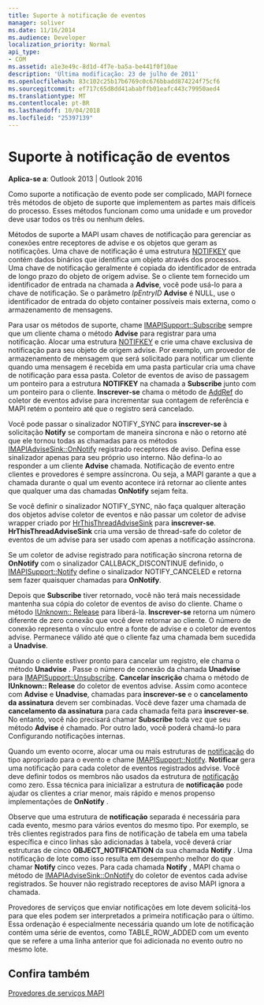 ```yaml
---
title: Suporte à notificação de eventos
manager: soliver
ms.date: 11/16/2014
ms.audience: Developer
localization_priority: Normal
api_type:
- COM
ms.assetid: a1e3e49c-8d1d-4f7e-ba5a-be441f0f10ae
description: 'Última modificação: 23 de julho de 2011'
ms.openlocfilehash: 83c102c25b17b6769c0c676bbadd874224f75cf6
ms.sourcegitcommit: ef717c65d8dd41ababffb01eafc443c79950aed4
ms.translationtype: MT
ms.contentlocale: pt-BR
ms.lasthandoff: 10/04/2018
ms.locfileid: "25397139"
---
```

# <a name="supporting-event-notification"></a>Suporte à notificação de eventos

  
  
**Aplica-se a**: Outlook 2013 | Outlook 2016 
  
Como suporte a notificação de evento pode ser complicado, MAPI fornece três métodos de objeto de suporte que implementem as partes mais difíceis do processo. Esses métodos funcionam como uma unidade e um provedor deve usar todos os três ou nenhum deles.
  
Métodos de suporte a MAPI usam chaves de notificação para gerenciar as conexões entre receptores de advise e os objetos que geram as notificações. Uma chave de notificação é uma estrutura [NOTIFKEY](notifkey.md) que contém dados binários que identifica um objeto através dos processos. Uma chave de notificação geralmente é copiada do identificador de entrada de longo prazo do objeto de origem advise. Se o cliente tem fornecido um identificador de entrada na chamada a **Advise**, você pode usá-lo para a chave de notificação. Se o parâmetro _lpEntryID_ **Advise** é NULL, use o identificador de entrada do objeto container possíveis mais externa, como o armazenamento de mensagens. 
  
Para usar os métodos de suporte, chame [IMAPISupport::Subscribe](imapisupport-subscribe.md) sempre que um cliente chama o método **Advise** para registrar para uma notificação. Alocar uma estrutura [NOTIFKEY](notifkey.md) e crie uma chave exclusiva de notificação para seu objeto de origem advise. Por exemplo, um provedor de armazenamento de mensagem que será solicitado para notificar um cliente quando uma mensagem é recebida em uma pasta particular cria uma chave de notificação para essa pasta. Coletor de eventos de aviso de passagem um ponteiro para a estrutura **NOTIFKEY** na chamada a **Subscribe** junto com um ponteiro para o cliente. **Inscrever-se** chama o método de [AddRef](https://msdn.microsoft.com/library/b4316efd-73d4-4995-b898-8025a316ba63%28Office.15%29.aspx) do coletor de eventos advise para incrementar sua contagem de referência e MAPI retém o ponteiro até que o registro será cancelado. 
  
Você pode passar o sinalizador NOTIFY_SYNC para **inscrever-se** à solicitação **Notify** se comportam de maneira síncrona e não o retorno até que ele tornou todas as chamadas para os métodos [IMAPIAdviseSink::OnNotify](imapiadvisesink-onnotify.md) registrado receptores de aviso. Defina esse sinalizador apenas para seu próprio uso interno. Não defina-lo ao responder a um cliente **Advise** chamada. Notificação de evento entre clientes e provedores é sempre assíncrona. Ou seja, a MAPI garante a que a chamada durante o qual um evento acontece irá retornar ao cliente antes que qualquer uma das chamadas **OnNotify** sejam feita. 
  
Se você definir o sinalizador NOTIFY_SYNC, não faça qualquer alteração dos objetos advise coletor de eventos e não passar um coletor de advise wrapper criado por [HrThisThreadAdviseSink](hrthisthreadadvisesink.md) para **inscrever-se**. **HrThisThreadAdviseSink** cria uma versão de thread-safe do coletor de eventos de um advise para ser usado com apenas a notificação assíncrona. 
  
Se um coletor de advise registrado para notificação síncrona retorna de **OnNotify** com o sinalizador CALLBACK_DISCONTINUE definido, o [IMAPISupport::Notify](imapisupport-notify.md) define o sinalizador NOTIFY_CANCELED e retorna sem fazer quaisquer chamadas para **OnNotify**. 
  
Depois que **Subscribe** tiver retornado, você não terá mais necessidade mantenha sua cópia do coletor de eventos de aviso do cliente. Chame o método [IUnknown:: Release](https://msdn.microsoft.com/library/4b494c6f-f0ee-4c35-ae45-ed956f40dc7a%28Office.15%29.aspx) para liberá-la. **Inscrever-se** retorna um número diferente de zero conexão que você deve retornar ao cliente. O número de conexão representa o vínculo entre a fonte de advise e o coletor de eventos advise. Permanece válido até que o cliente faz uma chamada bem sucedida a **Unadvise**. 
  
Quando o cliente estiver pronto para cancelar um registro, ele chama o método **Unadvise** . Passe o número de conexão da chamada **Unadvise** para [IMAPISupport::Unsubscribe](imapisupport-unsubscribe.md). **Cancelar inscrição** chama o método de **IUnknown:: Release** do coletor de eventos advise. Assim como acontece com **Advise** e **Unadvise**, chamadas para **inscrever-se** e o **cancelamento da assinatura** devem ser combinadas. Você deve fazer uma chamada de **cancelamento da assinatura** para cada chamada feita para **inscrever-se**. No entanto, você não precisará chamar **Subscribe** toda vez que seu método **Advise** é chamado. Por outro lado, você poderá chamá-lo para Configurando notificações internas. 
  
Quando um evento ocorre, alocar uma ou mais estruturas de [notificação](notification.md) do tipo apropriado para o evento e chame [IMAPISupport::Notify](imapisupport-notify.md). **Notificar** gera uma notificação para cada coletor de eventos registrados advise. Você deve definir todos os membros não usados da estrutura de [notificação](notification.md) como zero. Essa técnica para inicializar a estrutura de **notificação** pode ajudar os clientes a criar menor, mais rápido e menos propenso implementações de **OnNotify** . 
  
Observe que uma estrutura de **notificação** separada é necessária para cada evento, mesmo para vários eventos do mesmo tipo. Por exemplo, se três clientes registrados para fins de notificação de tabela em uma tabela específica e cinco linhas são adicionadas à tabela, você deverá criar estruturas de cinco **OBJECT_NOTIFICATION** da sua chamada **Notify** . Uma notificação de lote como isso resulta em desempenho melhor do que chamar **Notify** cinco vezes. Para cada chamada **Notify** , MAPI chama o método de [IMAPIAdviseSink::OnNotify](imapiadvisesink-onnotify.md) do coletor de eventos cada advise registrados. Se houver não registrado receptores de aviso MAPI ignora a chamada. 
  
Provedores de serviços que enviar notificações em lote devem solicitá-los para que eles podem ser interpretados a primeira notificação para o último. Essa ordenação é especialmente necessária quando um lote de notificação contém uma série de eventos, como TABLE_ROW_ADDED com um evento que se refere a uma linha anterior que foi adicionada no evento outro no mesmo lote.
  
## <a name="see-also"></a>Confira também



[Provedores de serviços MAPI](mapi-service-providers.md)

